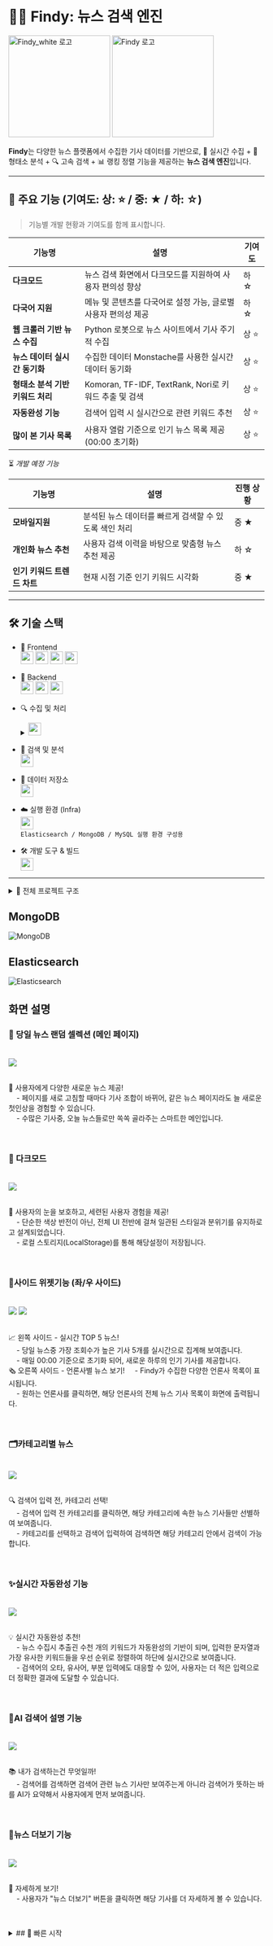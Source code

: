 # 🕵️‍♂️ Findy: 뉴스 검색 엔진

<img src="Findy_logo_white.png" alt="Findy_white 로고" width="200" color="white"/> <img src="Findy_logo_black.png" alt="Findy 로고" width="200"/>

**Findy**는 다양한 뉴스 플랫폼에서 수집한 기사 데이터를 기반으로, 
📡 실시간 수집 + 🧠 형태소 분석 + 🔍 고속 검색 + 📊 랭킹 정렬 기능을 제공하는 **뉴스 검색 엔진**입니다.


---

## 🌟 주요 기능 (기여도: 상: ⭐ / 중: ★ / 하: ☆)
> 기능별 개발 현황과 기여도를 함께 표시합니다.

| 기능명 | 설명 | 기여도 |
|--------|------|--------|
| **다크모드** | 뉴스 검색 화면에서 다크모드를 지원하여 사용자 편의성 향상 | 하 ☆ |
| **다국어 지원** | 메뉴 및 콘텐츠를 다국어로 설정 가능, 글로벌 사용자 편의성 제공 | 하 ☆ |
| **웹 크롤러 기반 뉴스 수집** | Python 로봇으로 뉴스 사이트에서 기사 주기적 수집 | 상 ⭐ |
| **뉴스 데이터 실시간 동기화** | 수집한 데이터 Monstache를 사용한 실시간 데이터 동기화 | 상 ⭐ |
| **형태소 분석 기반 키워드 처리** | Komoran, TF-IDF, TextRank, Nori로 키워드 추출 및 검색 | 상 ⭐ |
| **자동완성 기능** | 검색어 입력 시 실시간으로 관련 키워드 추천 | 상 ⭐ |
| **많이 본 기사 목록** | 사용자 열람 기준으로 인기 뉴스 목록 제공 (00:00 초기화) | 상 ⭐ |

⏳ *개발 예정 기능*

| 기능명 | 설명 | 진행 상황 |
|--------|------|-----------|
| **모바일지원** | 분석된 뉴스 데이터를 빠르게 검색할 수 있도록 색인 처리 | 중 ★ |
| **개인화 뉴스 추천** | 사용자 검색 이력을 바탕으로 맞춤형 뉴스 추천 제공 | 하 ☆ |
| **인기 키워드 트렌드 차트** | 현재 시점 기준 인기 키워드 시각화 | 중 ★ |


---

## 🛠 기술 스택

- 🎨 Frontend<br>
<img src="https://img.shields.io/badge/HTML5-E34F26?style=flat&logo=html5&logoColor=white" height="25" /> <img src="https://img.shields.io/badge/CSS3-1572B6?style=flat&logo=css3&logoColor=white" height="25" /> <img src="https://img.shields.io/badge/JavaScript-F7DF1E?style=flat&logo=javascript&logoColor=black" height="25" /> <img src="https://img.shields.io/badge/React--61DAFB?style=flat&logo=react" height="25" />

- 🔧 Backend<br>
<img src="https://img.shields.io/badge/Java-17-007396?style=flat&logo=java&logoColor=white" height="25" /> <img src="https://img.shields.io/badge/SpringBoot-6DB33F?style=flat&logo=springboot&logoColor=white" height="25" /> <img src="https://img.shields.io/badge/Fetch-00A9E0?style=flat&logo=javascript&logoColor=white" height="25" />

- 🔍 수집 및 처리 <br>
   <details>
     <summary><img src="https://img.shields.io/badge/Python-3776AB?style=flat&logo=python&logoColor=white" height="25" /></summary>
     <pre>
       <img src="https://img.shields.io/badge/Web%20Robot-00B8D4?style=flat&logo=web&logoColor=white" height="25" />
       <img src="https://img.shields.io/badge/Komoran-형태소분석기-00B894?style=flat" height="25" />
       <img src="https://img.shields.io/badge/TextRank-키워드추출-0984e3?style=flat" height="25" />
       <img src="https://img.shields.io/badge/TF--IDF-키워드추출-0984e3?style=flat" height="25" />
       <img src="https://img.shields.io/badge/Selenium-43B02A?style=flat&logo=selenium&logoColor=white" height="25" />
       <img src="https://img.shields.io/badge/BeautifulSoup-3C8039?style=flat&logo=beautifulsoup&logoColor=white" height="25" />
     </pre>
   </details>

- 🧠 검색 및 분석 <br>
   <img src="https://img.shields.io/badge/Elasticsearch-005571?style=flat&logo=elasticsearch&logoColor=white" height="25" />

- 💾 데이터 저장소 <br>
   <img src="https://img.shields.io/badge/MongoDB-47A248?style=flat&logo=mongodb&logoColor=white" height="25" /> <br>

- ☁️ 실행 환경 (Infra)<br>
<img src="https://img.shields.io/badge/Docker-2496ED?style=flat&logo=docker&logoColor=white" height="25" /><br>
`Elasticsearch / MongoDB / MySQL 실행 환경 구성용`

- 🛠 개발 도구 & 빌드<br>
   <img src="https://img.shields.io/badge/Gradle-02303A?style=flat&logo=gradle&logoColor=white" height="25" />


---

<details>
  <summary>📁 전체 프로젝트 구조</summary>
  <pre>
```
Findy-main/
├── 🖥️ Findy/                    # Spring Boot 백엔드
│   ├── src/main/java/com/boot/
│   │   ├── controller/          # REST API 컨트롤러
│   │   ├── service/            # 비즈니스 로직
│   │   ├── dto/                # 데이터 전송 객체
│   │   └── repository/         # MongoDB 레포지토리
│   └── src/main/resources/     # 설정 파일
├── 🎨 findy-frontend/           # React 프론트엔드
│   ├── src/components/         # React 컴포넌트
│   ├── src/styles/            # CSS 스타일
│   └── public/                # 정적 파일
├── 🕷️ findy-crawler/           # Python 크롤러
│   ├── crawlers/              # 언론사별 크롤러
│   ├── config/                # 설정 파일
│   └── utils/                 # 유틸리티 함수
└── 📚 docs/                    # 문서 파일
```
  </pre>
</details>


## MongoDB
<img src="MongoDB.png" alt="MongoDB"/>


## Elasticsearch
<img src="Elasticsearch.png" alt="Elasticsearch"/>


## 화면 설명

### 📰 당일 뉴스 랜덤 셀렉션 (메인 페이지) <br><br>
   <img src="README_img/main_img.png"/><br><br>

   🔄 사용자에게 다양한 새로운 뉴스 제공!<br>
&nbsp;&nbsp;&nbsp;&nbsp;- 페이지를 새로 고침할 때마다 기사 조합이 바뀌어, 같은 뉴스 페이지라도 늘 새로운 첫인상을 경험할 수 있습니다.<br>
&nbsp;&nbsp;&nbsp;&nbsp;- 수많은 기사중, 오늘 뉴스들로만 쏙쏙 골라주는 스마트한 메인입니다.<br><br><br>

### 🌙 다크모드 <br><br>
   <img src="README_img/dark_img.png"/><br><br>

   👀 사용자의 눈을 보호하고, 세련된 사용자 경험을 제공!<br>
&nbsp;&nbsp;&nbsp;&nbsp;- 단순한 색상 반전이 아닌, 전체 UI 전반에 걸쳐 일관된 스타일과 분위기를 유지하로고 설계되었습니다.<br>
&nbsp;&nbsp;&nbsp;&nbsp;- 로컬 스토리지(LocalStorage)를 통해 해당설정이 저장됩니다.<br><br><br>
   

### 🧭사이드 위젯기능 (좌/우 사이드) <br><br>
   <img src="README_img/left_img.png"/> <img src="README_img/right_img.png"/><br><br>
  
   📈 왼쪽 사이드 - 실시간 TOP 5 뉴스!<br>
&nbsp;&nbsp;&nbsp;&nbsp;- 당일 뉴스중 가장 조회수가 높은 기사 5개를 실시간으로 집계해 보여줍니다.<br>
&nbsp;&nbsp;&nbsp;&nbsp;- 매일 00:00 기준으로 초기화 되어, 새로운 하루의 인기 기사를 제공합니다.<br>
   🗞 오른쪽 사이드 - 언론사별 뉴스 보기!
&nbsp;&nbsp;&nbsp;&nbsp;- Findy가 수집한 다양한 언론사 목록이 표시됩니다.<br>
&nbsp;&nbsp;&nbsp;&nbsp;- 원하는 언론사를 클릭하면, 해당 언론사의 전체 뉴스 기사 목록이 화면에 출력됩니다.<br><br><br>

### 🗂️카테고리별 뉴스 <br><br>
   <img src="README_img/category_img.png"/><br><br>

   🔍 검색어 입력 전, 카테고리 선택!<br>
&nbsp;&nbsp;&nbsp;&nbsp;- 검색어 입력 전 카테고리를 클릭하면, 해당 카테고리에 속한 뉴스 기사들만 선별하여 보여줍니다.<br>
&nbsp;&nbsp;&nbsp;&nbsp;- 카테고리를 선택하고 검색어 입력하여 검색하면 해당 카테고리 안에서 검색이 가능합니다.<br><br><br>

### ✨실시간 자동완성 기능 <br><br>
   <img src="README_img/auto_img.png"/><br><br>

   💡 실시간 자동완성 추천!<br>
&nbsp;&nbsp;&nbsp;&nbsp;- 뉴스 수집시 추출괸 수천 개의 키워드가 자동완성의 기반이 되며, 입력한 문자열과 가장 유사한 키워드들을 우선 순위로 정렬하여 하단에 실시간으로 보여줍니다.<br>
&nbsp;&nbsp;&nbsp;&nbsp;- 검색어의 오타, 유사어, 부분 입력에도 대응할 수 있어, 사용자는 더 적은 입력으로 더 정확한 결과에 도달할 수 있습니다.<br><br><br>

### 🤖AI 검색어 설명 기능 <br><br>
   <img src="README_img/ai_img.png"/><br><br>

   📚 내가 검색하는건 무엇일까!<br>
&nbsp;&nbsp;&nbsp;&nbsp;- 검색어를 검색하면 검색어 관련 뉴스 기사만 보여주는게 아니라 검색어가 뜻하는 바를 AI가 요약해서 사용자에게 먼저 보여줍니다.<br><br><br>

### 📎뉴스 더보기 기능 <br><br>
   <img src="README_img/news_img.png"/><br><br>

   🔽 자세하게 보기!<br>
&nbsp;&nbsp;&nbsp;&nbsp;- 사용자가 "뉴스 더보기" 버튼을 클릭하면 해당 기사를 더 자세하게 볼 수 있습니다.<br><br><br>


   <details>
     <summary>## 🚀 빠른 시작</summary>
     <pre>
### 1. 사전 요구사항
- Java 17+
- Node.js 16+
- Python 3.8+
- MongoDB 4.4+

### 2. 의존성 설치

**Python 크롤러:**
```bash
cd findy-crawler
pip install -r requirements.txt
```
<details>
<summary>requirements.txt</summary>

### 웹 크롤링 관련
requests>=2.25.0
beautifulsoup4>=4.9.0
selenium>=4.0.0
lxml>=4.6.0

### 데이터베이스 연결
pymongo>=4.0.0

### 텍스트 처리 및 분석 (기본 패키지만)
konlpy==0.6.0  
scikit-learn==1.3.2  

### 웹 서버 (API 제공용)
fastapi>=0.68.0
uvicorn>=0.15.0

### 기타 유틸리티
python-dotenv>=0.19.0
schedule>=1.1.0 
</details>

**React 프론트엔드:**
```bash
cd findy-frontend
npm install
```

### 3. 실행

1. **MongoDB 시작**
2. **백엔드 실행:**
   ```bash
   cd Findy
   ./gradlew bootRun
   ```
3. **프론트엔드 실행:**
   ```bash
   cd findy-frontend
   npm start
   ```
4. **크롤러 실행 (선택사항):**
   ```bash
   cd findy-crawler
   python main.py
   ```
  </pre>
</details>
